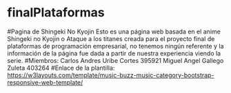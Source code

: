 # finalPlataformas
#Pagina de Shingeki No Kyojin
Esto es una página web basada en el anime Shingeki no Kyojin o Ataque a los titanes creada para el proyecto final de plataformas de programación empresarial, no tenemos ningún referente y la información de la página fue dada a partir de nuestra experiencia viendo la serie.
#Miembros:
Carlos Andres Uribe Cortes 395921
Miguel Angel Gallego Zuleta 403264
#Enlace de la plantilla:
https://w3layouts.com/template/music-buzz-music-category-bootstrap-responsive-web-template/
